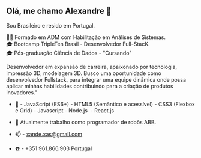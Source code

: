 ## Olá, me chamo Alexandre 👋
Sou Brasileiro e resido em Portugal.

👨‍🎓 Formado em ADM com Habilitação em Análises de Sistemas.  
🎓 Bootcamp TripleTen Brasil - Desenvolvedor Full-StacK.  
🎓 Pós-graduação Ciência de Dados - "Cursando"  

Desenvolvedor em expansão de carreira, apaixonado por tecnologia, impressão 3D, modelagem 3D. 
Busco uma oportunidade como desenvolvedor Fullstack, para integrar uma equipe dinâmica onde possa aplicar minhas habilidades contribuindo para a criação de produtos inovadores."

- 📖 - JavaScript (ES6+)
      - HTML5 (Semântico e acessível)
      - CSS3 (Flexbox e Grid)
      - Javascript
      - Node.js ️
      - React.js
  
- 🔭 Atualmente trabalho como programador de robôs ABB.
- 📫  - xande.xas@gmail.com
- ☎️  - +351 961.866.903 Portugal

